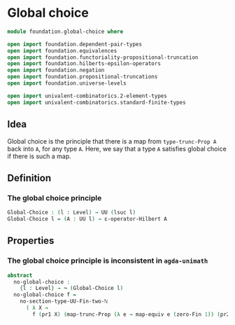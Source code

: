 #  Global choice

```agda
module foundation.global-choice where

open import foundation.dependent-pair-types
open import foundation.equivalences
open import foundation.functoriality-propositional-truncation
open import foundation.hilberts-epsilon-operators
open import foundation.negation
open import foundation.propositional-truncations
open import foundation.universe-levels

open import univalent-combinatorics.2-element-types
open import univalent-combinatorics.standard-finite-types
```

## Idea

Global choice is the principle that there is a map from `type-trunc-Prop A` back into `A`, for any type `A`. Here, we say that a type `A` satisfies global choice if there is such a map.

## Definition

### The global choice principle

```agda
Global-Choice : (l : Level) → UU (lsuc l)
Global-Choice l = (A : UU l) → ε-operator-Hilbert A
```

## Properties

### The global choice principle is inconsistent in `agda-unimath`

```agda
abstract
  no-global-choice :
    {l : Level} → ¬ (Global-Choice l)
  no-global-choice f =
    no-section-type-UU-Fin-two-ℕ
      ( λ X →
        f (pr1 X) (map-trunc-Prop (λ e → map-equiv e (zero-Fin 1)) (pr2 X)))
```
